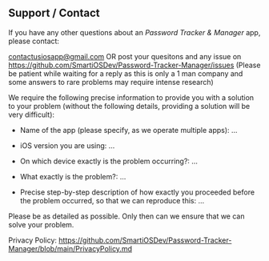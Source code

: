 ## Support / Contact


If you have any other questions about an *Password Tracker & Manager* app, please contact:

contactusiosapp@gmail.com OR post your quesitons and any issue on https://github.com/SmartiOSDev/Password-Tracker-Manager/issues
(Please be patient while waiting for a reply as this is only a 1 man company and some answers to rare problems may require intense research)

We require the following precise information to provide you with a solution to your problem (without the following details, providing a solution will be very difficult):

- Name of the app (please specify, as we operate multiple apps): …

- iOS version you are using: …

- On which device exactly is the problem occurring?: …

- What exactly is the problem?: …

- Precise step-by-step description of how exactly you proceeded before the problem occurred, so that we can reproduce this: …


Please be as detailed as possible. Only then can we ensure that we can solve your problem.

Privacy Policy: https://github.com/SmartiOSDev/Password-Tracker-Manager/blob/main/PrivacyPolicy.md
